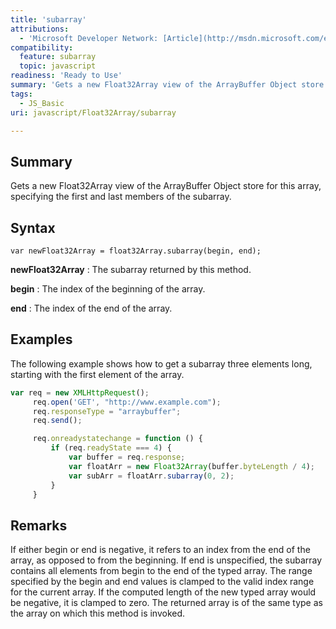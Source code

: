 ```yaml
---
title: 'subarray'
attributions:
  - 'Microsoft Developer Network: [Article](http://msdn.microsoft.com/en-us/library/ie/br230723(v=vs.94).aspx)'
compatibility:
  feature: subarray
  topic: javascript
readiness: 'Ready to Use'
summary: 'Gets a new Float32Array view of the ArrayBuffer Object store for this array, specifying the first and last members of the subarray.'
tags:
  - JS_Basic
uri: javascript/Float32Array/subarray

---
```

## Summary

Gets a new Float32Array view of the ArrayBuffer Object store for this array, specifying the first and last members of the subarray.

## Syntax

    var newFloat32Array = float32Array.subarray(begin, end);

**newFloat32Array**
:   The subarray returned by this method.

**begin**
:   The index of the beginning of the array.

**end**
:   The index of the end of the array.

## Examples

The following example shows how to get a subarray three elements long, starting with the first element of the array.

``` js
var req = new XMLHttpRequest();
     req.open('GET', "http://www.example.com");
     req.responseType = "arraybuffer";
     req.send();

     req.onreadystatechange = function () {
         if (req.readyState === 4) {
             var buffer = req.response;
             var floatArr = new Float32Array(buffer.byteLength / 4);
             var subArr = floatArr.subarray(0, 2);
         }
     }
```

## Remarks

If either begin or end is negative, it refers to an index from the end of the array, as opposed to from the beginning. If end is unspecified, the subarray contains all elements from begin to the end of the typed array. The range specified by the begin and end values is clamped to the valid index range for the current array. If the computed length of the new typed array would be negative, it is clamped to zero. The returned array is of the same type as the array on which this method is invoked.

